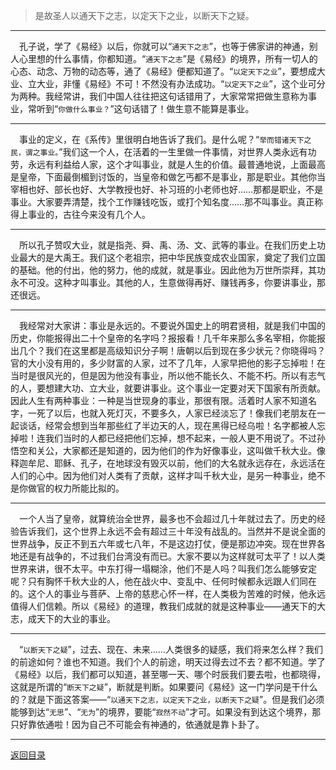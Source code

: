 > 是故圣人以通天下之志，以定天下之业，以断天下之疑。
___
&emsp;孔子说，学了《易经》以后，你就可以“``通天下之志``”，也等于佛家讲的神通，别人心里想的什么事情，你都知道。“``通天下之志``”是《易经》的境界，所有一切人的心态、动念、万物的动态等，通了《易经》便都知道了。“``以定天下之业``”，要想成大业、立大业，非懂《易经》不可！不然没有办法成功。“``以定天下之业``”，这个业可分为两种。我经常讲，我们中国人往往把这句话错用了，大家常常把做生意称为事业，常听到“``你做什么事业？``”这句话错了！做生意不能算是事业。
___
&emsp;事业的定义，在《系传》里很明白地告诉了我们。是什么呢？“``举而错诸天下之民，谓之事业。``”我们这一个人，在活着的一生里做一件事情，对世界人类永远有功劳，永远有利益给人家，这个才叫事业，就是人生的价值。最普通地说，上面最高是皇帝，下面最倒楣到讨饭的，当皇帝和做乞丐都不是事业，那是职业。其他你当宰相也好、部长也好、大学教授也好、补习班的小老师也好……那都是职业，不是事业。大家要弄清楚，找个工作赚钱吃饭，或打个知名度……那不叫事业。真正称得上事业的，古往今来没有几个人。
___
&emsp;所以孔子赞叹大业，就是指尧、舜、禹、汤、文、武等的事业。在我们历史上功业最大的是大禹王。我们这个老祖宗，把中华民族变成农业国家，奠定了我们立国的基础。他的付出，他的努力，他的成就，就是事业。因此他为万世所崇拜，其功永不可没。这种才叫事业。其他的人，生意做得再好、赚钱再多，你要讲事业，那还很远。
___
&emsp;我经常对大家讲：事业是永远的。不要说外国史上的明君贤相，就是我们中国的历史，你能报得出二十个皇帝的名字吗？报报看！几千年来那么多名宰相，你能报出几个？我们在这里都是高级知识分子啊！唐朝以后到现在多少状元？你晓得吗？官的大小没有用的，多少财富的人家，过不了几年，人家早把他的影子忘掉啦！在当时是很风光的，但是因为他没有事业，所以他不能长久、不能不朽。所以有志气的人，要想建大功、立大业，就要讲事业。这个事业一定要对天下国家有所贡献。因此人生有两种事业：一种是当世现身的事业，那很有限。活着时人家不知道名字，一死了以后，也就入死灯灭，不要多久，人家已经淡忘了！像我们老朋友在一起谈话，经常会想到当年那些红了半边天的人，现在黑得已经乌啦！名字都被人忘掉啦！连我们当时的人都已经把他们忘掉，想不起来，一般人更不用说了。不过孙悟空和关公，大家都还是知道的，因为他们的作为好像事业，这叫做千秋大业。像释迦牟尼、耶稣、孔子，在地球没有毁灭以前，他们的大名就永远存在，永远活在人们的心中。因为他们对人类有了贡献，这样才叫千秋大业，是另一种事业，绝不是你做官的权力所能比拟的。
___
&emsp;一个人当了皇帝，就算统治全世界，最多也不会超过几十年就过去了。历史的经验告诉我们，这个世界上永远不会有超过三十年没有战乱的。当然并不是说全面的世界战争，反正不到五六年或七八年，不是这边打仗，便是那边冲突。现在世界各地还是有战争的，不过我们台湾没有而已。大家不要以为这样就可太平了！以人类世界来讲，很不太平。中东打得一塌糊涂，他们不是人吗？叫我们怎么能够安定呢？只有胸怀千秋大业的人，他在战火中、变乱中、任何时候都永远跟人们同在的。这个人的事业与菩萨、上帝的慈悲心怀一样，在人类极为苦难的时候，他永远值得人们信赖。所以《易经》的道理，教我们成就的就是这种事业——通天下的大志，成天下的大业的事业。
___
&emsp;“``以断天下之疑``”，过去、现在、未来……人类很多的疑感，我们将来怎么样？我们的前途如何？谁也不知道。我们个人的前途，明天过得去过不去？都不知道。学了《易经》以后，我们都可以知道，甚至哪一天、哪个时辰我们要去啦，也都晓得，这就是所谓的“``断天下之疑``”，断就是判断。如果要问《易经》这一门学问是干什么的？就是下面这答案——“``以通天下之志，以定天下之业，以断天下之疑``”。但是我们必须能够到达“``无思``”、“``无为``”的境界，要能“``寂然不动``”才可。如果没有到达这个境界，那只好靠依通啦！因为自己不可能会有神通的，依通就是靠卜卦了。
___
[返回目录](../../master/README.md#目录)